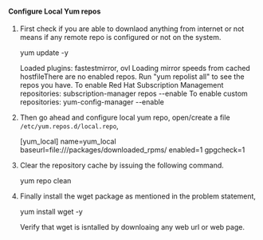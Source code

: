 ####  Configure Local Yum repos 

1. First check if you are able to downlaod anything from internet or not means if any remote repo is configured or not on the system.

    yum update -y

    Loaded plugins: fastestmirror, ovl
    Loading mirror speeds from cached hostfileThere are no enabled repos.
    Run "yum repolist all" to see the repos you have.
    To enable Red Hat Subscription Management repositories:
        subscription-manager repos --enable <repo>
    To enable custom repositories:
        yum-config-manager --enable <repo>

2. Then go ahead and configure local yum repo, open/create a file `/etc/yum.repos.d/local.repo`,

    [yum_local]
    name=yum_local
    baseurl=file:///packages/downloaded_rpms/
    enabled=1
    gpgcheck=1

3. Clear the repository cache by issuing the following command.

    yum repo clean

4. Finally install the wget package as mentioned in the problem statement,

    yum install wget -y

    Verify that wget is isntalled by downloaing any web url or web page.

